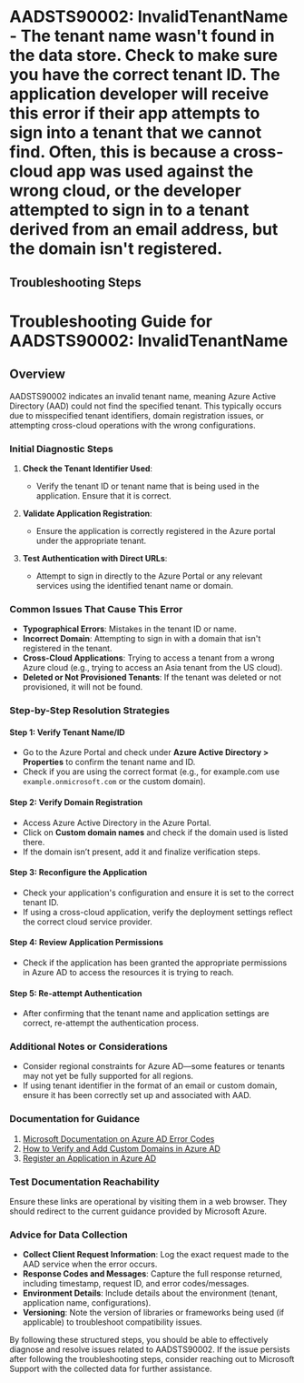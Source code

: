 # AADSTS90002: InvalidTenantName - The tenant name wasn't found in the data store. Check to make sure you have the correct tenant ID. The application developer will receive this error if their app attempts to sign into a tenant that we cannot find. Often, this is because a cross-cloud app was used against the wrong cloud, or the developer attempted to sign in to a tenant derived from an email address, but the domain isn't registered.


## Troubleshooting Steps
# Troubleshooting Guide for AADSTS90002: InvalidTenantName

## Overview
AADSTS90002 indicates an invalid tenant name, meaning Azure Active Directory (AAD) could not find the specified tenant. This typically occurs due to misspecified tenant identifiers, domain registration issues, or attempting cross-cloud operations with the wrong configurations.

### Initial Diagnostic Steps
1. **Check the Tenant Identifier Used**:
   - Verify the tenant ID or tenant name that is being used in the application. Ensure that it is correct.

2. **Validate Application Registration**:
   - Ensure the application is correctly registered in the Azure portal under the appropriate tenant.

3. **Test Authentication with Direct URLs**:
   - Attempt to sign in directly to the Azure Portal or any relevant services using the identified tenant name or domain.

### Common Issues That Cause This Error
- **Typographical Errors**: Mistakes in the tenant ID or name.
- **Incorrect Domain**: Attempting to sign in with a domain that isn't registered in the tenant.
- **Cross-Cloud Applications**: Trying to access a tenant from a wrong Azure cloud (e.g., trying to access an Asia tenant from the US cloud).
- **Deleted or Not Provisioned Tenants**: If the tenant was deleted or not provisioned, it will not be found.

### Step-by-Step Resolution Strategies

#### Step 1: Verify Tenant Name/ID
- Go to the Azure Portal and check under **Azure Active Directory > Properties** to confirm the tenant name and ID.
- Check if you are using the correct format (e.g., for example.com use `example.onmicrosoft.com` or the custom domain).

#### Step 2: Verify Domain Registration
- Access Azure Active Directory in the Azure Portal.
- Click on **Custom domain names** and check if the domain used is listed there.
- If the domain isn’t present, add it and finalize verification steps.

#### Step 3: Reconfigure the Application
- Check your application's configuration and ensure it is set to the correct tenant ID.
- If using a cross-cloud application, verify the deployment settings reflect the correct cloud service provider.

#### Step 4: Review Application Permissions
- Check if the application has been granted the appropriate permissions in Azure AD to access the resources it is trying to reach.
  
#### Step 5: Re-attempt Authentication
- After confirming that the tenant name and application settings are correct, re-attempt the authentication process.

### Additional Notes or Considerations
- Consider regional constraints for Azure AD—some features or tenants may not yet be fully supported for all regions.
- If using tenant identifier in the format of an email or custom domain, ensure it has been correctly set up and associated with AAD.

### Documentation for Guidance
1. [Microsoft Documentation on Azure AD Error Codes](https://docs.microsoft.com/en-us/azure/active-directory/develop/reference-tenant-ids)
2. [How to Verify and Add Custom Domains in Azure AD](https://docs.microsoft.com/en-us/azure/active-directory/fundamentals/add-custom-domain)
3. [Register an Application in Azure AD](https://docs.microsoft.com/en-us/azure/active-directory/develop/quickstart-register-app)

### Test Documentation Reachability
Ensure these links are operational by visiting them in a web browser. They should redirect to the current guidance provided by Microsoft Azure.

### Advice for Data Collection
- **Collect Client Request Information**: Log the exact request made to the AAD service when the error occurs.
- **Response Codes and Messages**: Capture the full response returned, including timestamp, request ID, and error codes/messages.
- **Environment Details**: Include details about the environment (tenant, application name, configurations).
- **Versioning**: Note the version of libraries or frameworks being used (if applicable) to troubleshoot compatibility issues.

By following these structured steps, you should be able to effectively diagnose and resolve issues related to AADSTS90002. If the issue persists after following the troubleshooting steps, consider reaching out to Microsoft Support with the collected data for further assistance.